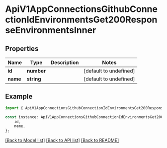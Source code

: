 # ApiV1AppConnectionsGithubConnectionIdEnvironmentsGet200ResponseEnvironmentsInner


## Properties

Name | Type | Description | Notes
------------ | ------------- | ------------- | -------------
**id** | **number** |  | [default to undefined]
**name** | **string** |  | [default to undefined]

## Example

```typescript
import { ApiV1AppConnectionsGithubConnectionIdEnvironmentsGet200ResponseEnvironmentsInner } from './api';

const instance: ApiV1AppConnectionsGithubConnectionIdEnvironmentsGet200ResponseEnvironmentsInner = {
    id,
    name,
};
```

[[Back to Model list]](../README.md#documentation-for-models) [[Back to API list]](../README.md#documentation-for-api-endpoints) [[Back to README]](../README.md)
